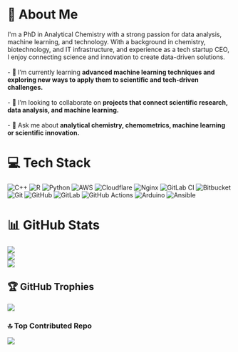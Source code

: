 
# 💫 About Me
I'm a PhD in Analytical Chemistry with a strong passion for data analysis, machine learning, and technology. With a background in chemistry, biotechnology, and IT infrastructure, and experience as a tech startup CEO, I enjoy connecting science and innovation to create data-driven solutions.<br><br>- 🌱 I’m currently learning **advanced machine learning techniques and exploring new ways to apply them to scientific and tech-driven challenges.**<br><br>- 👯 I’m looking to collaborate on **projects that connect scientific research, data analysis, and machine learning.**<br><br>- 💬 Ask me about **analytical chemistry, chemometrics, machine learning or scientific innovation.**<br>

# 💻 Tech Stack
![C++](https://img.shields.io/badge/c++-%2300599C.svg?style=flat-square&logo=c%2B%2B&logoColor=white) ![R](https://img.shields.io/badge/r-%23276DC3.svg?style=flat-square&logo=r&logoColor=white) ![Python](https://img.shields.io/badge/python-3670A0?style=flat-square&logo=python&logoColor=ffdd54) ![AWS](https://img.shields.io/badge/AWS-%23FF9900.svg?style=flat-square&logo=amazon-aws&logoColor=white) ![Cloudflare](https://img.shields.io/badge/Cloudflare-F38020?style=flat-square&logo=Cloudflare&logoColor=white) ![Nginx](https://img.shields.io/badge/nginx-%23009639.svg?style=flat-square&logo=nginx&logoColor=white) ![GitLab CI](https://img.shields.io/badge/gitlab%20CI-%23181717.svg?style=flat-square&logo=gitlab&logoColor=white) ![Bitbucket](https://img.shields.io/badge/bitbucket-%230047B3.svg?style=flat-square&logo=bitbucket&logoColor=white) ![Git](https://img.shields.io/badge/git-%23F05033.svg?style=flat-square&logo=git&logoColor=white) ![GitHub](https://img.shields.io/badge/github-%23121011.svg?style=flat-square&logo=github&logoColor=white) ![GitLab](https://img.shields.io/badge/gitlab-%23181717.svg?style=flat-square&logo=gitlab&logoColor=white) ![GitHub Actions](https://img.shields.io/badge/github%20actions-%232671E5.svg?style=flat-square&logo=githubactions&logoColor=white) ![Arduino](https://img.shields.io/badge/-Arduino-00979D?style=flat-square&logo=Arduino&logoColor=white) ![Ansible](https://img.shields.io/badge/ansible-%231A1918.svg?style=flat-square&logo=ansible&logoColor=white)
# 📊 GitHub Stats
![](https://github-readme-stats.vercel.app/api?username=marta-barea&theme=tokyonight&hide_border=true&include_all_commits=true&count_private=true)<br/>
![](https://nirzak-streak-stats.vercel.app/?user=marta-barea&theme=tokyonight&hide_border=true)<br/>
![](https://github-readme-stats.vercel.app/api/top-langs/?username=marta-barea&theme=tokyonight&hide_border=true&include_all_commits=true&count_private=true&layout=compact)

## 🏆 GitHub Trophies
![](https://github-profile-trophy.vercel.app/?username=marta-barea&theme=tokyonight&no-frame=false&no-bg=true&margin-w=4)

### 🔝 Top Contributed Repo
![](https://github-contributor-stats.vercel.app/api?username=marta-barea&limit=5&theme=tokyonight&combine_all_yearly_contributions=true)
